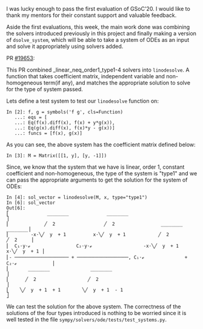 I was lucky enough to pass the first evaluation of GSoC'20. I would like to thank my mentors for their constant support and valuable feedback. 

Aside the first evaluations, this week, the main work done was combining the solvers introduced previously in this project and finally making a version of
`dsolve_system`, which will be able to take a system of ODEs as an input and solve it appropriately using solvers added. 

PR [#19653](https://github.com/sympy/sympy/pull/19653 "#19653"):

This PR combined _linear_neq_order1_type1-4 solvers into `linodesolve`. A function that takes coefficient matrix, independent variable and non-homogeneous term(if any), and matches the appropriate solution to solve for the type of system passed. 

Lets define a test system to test our `linodesolve` function on:
```
In [2]: f, g = symbols('f g', cls=Function) 
   ...: eqs = [ 
   ...: Eq(f(x).diff(x), f(x) + y*g(x)),  
   ...: Eq(g(x).diff(x), f(x)*y - g(x))] 
   ...: funcs = [f(x), g(x)]
```
As you can see, the above system has the coefficient matrix defined below:
```
In [3]: M = Matrix([[1, y], [y, -1]])
```

Since, we know that the system that we have is linear, order 1, constant coefficient and non-homogeneous, the type of the system is "type1" and we can pass the appropriate arguments to get the solution for the system of ODEs:
```
In [4]: sol_vector = linodesolve(M, x, type="type1") 
In [6]: sol_vector                                                                                                                                                                                          
Out[6]: 
⎡              ________              ________                                        ⎤
⎢             ╱  2                  ╱  2                 ________            ________⎥
⎢        -x⋅╲╱  y  + 1          x⋅╲╱  y  + 1            ╱  2                ╱  2     ⎥
⎢  C₁⋅y⋅ℯ                 C₂⋅y⋅ℯ                   -x⋅╲╱  y  + 1        x⋅╲╱  y  + 1 ⎥
⎢- ──────────────────── + ───────────────────, C₁⋅ℯ               + C₂⋅ℯ             ⎥
⎢       ________               ________                                              ⎥
⎢      ╱  2                   ╱  2                                                   ⎥
⎣    ╲╱  y  + 1  + 1        ╲╱  y  + 1  - 1                                          ⎦

```
We can test the solution for the above system. The correctness of the solutions of the four types introduced is nothing to be worried since it is well tested in the file `sympy/solvers/ode/tests/test_systems.py`. 
